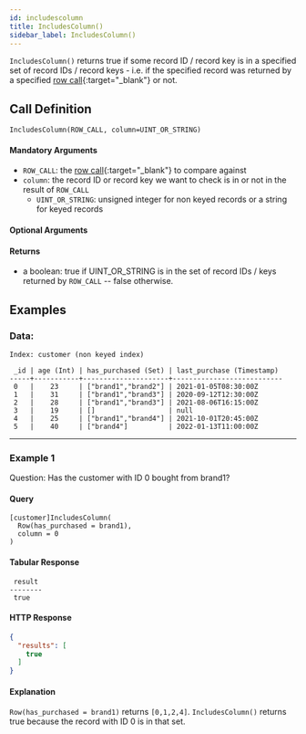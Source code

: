 ```yaml
---
id: includescolumn
title: IncludesColumn()
sidebar_label: IncludesColumn()
---
```


`IncludesColumn()` returns true if some record ID / record key is in a specified set of record IDs / record keys - i.e. if the specified record was returned by a specified [row call](/data-querying/pql/introduction#row-calls){:target="_blank"} or not.

## Call Definition

```
IncludesColumn(ROW_CALL, column=UINT_OR_STRING)
```
#### Mandatory Arguments
 - `ROW_CALL`: the [row call](/data-querying/pql/introduction#row-calls){:target="_blank"} to compare against
 - `column`: the record ID or record key we want to check is in or not in the result of `ROW_CALL`
   - `UINT_OR_STRING`: unsigned integer for non keyed records or a string for keyed records

#### Optional Arguments

#### Returns
- a boolean: true if UINT_OR_STRING is in the set of record IDs / keys returned by `ROW_CALL` -- false otherwise.


## Examples

### Data:
```
Index: customer (non keyed index)

 _id | age (Int) | has_purchased (Set) | last_purchase (Timestamp)
-----+-----------+---------------------+---------------------------
 0   |    23     | ["brand1","brand2"] | 2021-01-05T08:30:00Z
 1   |    31     | ["brand1","brand3"] | 2020-09-12T12:30:00Z
 2   |    28     | ["brand1","brand3"] | 2021-08-06T16:15:00Z
 3   |    19     | []                  | null
 4   |    25     | ["brand1","brand4"] | 2021-10-01T20:45:00Z
 5   |    40     | ["brand4"]          | 2022-01-13T11:00:00Z
```

-----------------------------------------------------------------------
### Example 1
Question: Has the customer with ID 0 bought from brand1?

#### Query
```
[customer]IncludesColumn(
  Row(has_purchased = brand1),
  column = 0
)
```
#### Tabular Response
```
 result
--------
 true
```
#### HTTP Response
```json
{
  "results": [
    true
  ]
}
```

#### Explanation
`Row(has_purchased = brand1)` returns `[0,1,2,4]`. `IncludesColumn()` returns true because the record with ID 0 is in that set.
